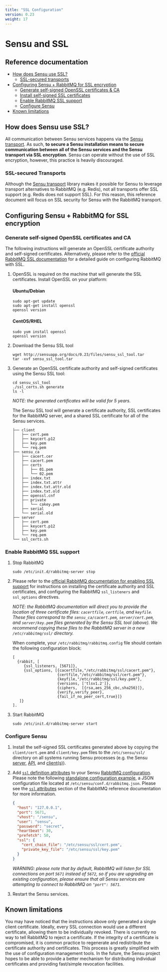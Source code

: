 ```yaml
---
title: "SSL Configuration"
version: 0.23
weight: 17
---
```


# Sensu and SSL

## Reference documentation

- [How does Sensu use SSL?](#how-does-sensu-use-ssl)
  - [SSL-secured transports](#ssl-secured-transports)
- [Configuring Sensu + RabbitMQ for SSL encryption](#configuring-sensu-rabbitmq-for-ssl-encryption)
  - [Generate self-signed OpenSSL certificates & CA](#generate-self-signed-openssl-certificates-and-ca)
  - [Install self-signed SSL certificates](#install-self-signed-ssl-certificates)
  - [Enable RabbitMQ SSL support](#enable-rabbitmq-ssl-support)
  - [Configure Sensu](#configure-sensu)
- [Known limitations](#known-limitations)

## How does Sensu use SSL?

All communication between Sensu services happens via the [Sensu transport][1].
As such, **to secure a Sensu installation means to secure communication between
all of the Sensu services and the Sensu transport via SSL encryption**. Sensu
can operate without the use of SSL encryption, however, this practice is heavily
discouraged.

### SSL-secured Transports

Although the [Sensu transport][1] library makes it possible for Sensu to
leverage transport alternatives to RabbitMQ (e.g. Redis), not all transports
offer SSL support (e.g. Redis does not support SSL). For this reason, this
reference document will focus on SSL security for Sensu with the RabbitMQ
transport.

## Configuring Sensu + RabbitMQ for SSL encryption

### Generate self-signed OpenSSL certificates and CA

The following instructions will generate an OpenSSL certificate authority and
self-signed certificates. Alternatively, please refer to the [official RabbitMQ
SSL documentation][2] for a detailed guide on configuring RabbitMQ with SSL.

1. OpenSSL is required on the machine that will generate the SSL certificates.
   Install OpenSSL on your platform:

   #### Ubuntu/Debian

   ~~~ shell
   sudo apt-get update
   sudo apt-get install openssl
   openssl version
   ~~~

   #### CentOS/RHEL

   ~~~ shell
   sudo yum install openssl
   openssl version
   ~~~

2. Download the Sensu SSL tool

   ~~~ shell
   wget http://sensuapp.org/docs/0.23/files/sensu_ssl_tool.tar
   tar -xvf sensu_ssl_tool.tar
   ~~~

3. Generate an OpenSSL certificate authority and self-signed certificates using
   the Sensu SSL tool:

   ~~~ shell
   cd sensu_ssl_tool
   ./ssl_certs.sh generate
   ls -l
   ~~~

   _NOTE: the generated certificates will be valid for 5 years._

   The Sensu SSL tool will generate a certificate authority, SSL certificates
   for the RabbitMQ server, and a shared SSL certificate for all of the Sensu
   services.

   ~~~
   ├── client
   │   ├── cert.pem
   │   ├── keycert.p12
   │   ├── key.pem
   │   └── req.pem
   ├── sensu_ca
   │   ├── cacert.cer
   │   ├── cacert.pem
   │   ├── certs
   │   │   ├── 01.pem
   │   │   └── 02.pem
   │   ├── index.txt
   │   ├── index.txt.attr
   │   ├── index.txt.attr.old
   │   ├── index.txt.old
   │   ├── openssl.cnf
   │   ├── private
   │   │   └── cakey.pem
   │   ├── serial
   │   └── serial.old
   ├── server
   │   ├── cert.pem
   │   ├── keycert.p12
   │   ├── key.pem
   │   └── req.pem
   └── ssl_certs.sh
   ~~~

### Enable RabbitMQ SSL support

1. Stop RabbitMQ

   ~~~ shell
   sudo /etc/init.d/rabbitmq-server stop
   ~~~

2. Please refer to the [official RabbitMQ documentation for enabling SSL
   support][3] for instructions on installing the certificate authority and SSL
   certificates, and configuring the RabbitMQ `ssl_listeners` and `ssl_options`
   directives.

   _NOTE: the RabbitMQ documentation will direct you to provide the location of
   three certificate files: `cacertfile`, `certfile`, and `keyfile`. These files
   correspond to the `sensu_ca/cacert.pem`, `server/cert.pem`, and
   `server/key.pem` files generated by the Sensu SSL tool (above). We recommend
   copying these files to the RabbitMQ server in a new `/etc/rabbitmq/ssl/`
   directory._

   When complete, your `/etc/rabbitmq/rabbitmq.config` file should contain the
   following configuration block:

   ~~~ shell
   [
     {rabbit, [
        {ssl_listeners, [5671]},
        {ssl_options, [{cacertfile,"/etc/rabbitmq/ssl/cacert.pem"},
                       {certfile,"/etc/rabbitmq/ssl/cert.pem"},
                       {keyfile,"/etc/rabbitmq/ssl/key.pem"},
                       {versions, ['tlsv1.2']},
                       {ciphers,  [{rsa,aes_256_cbc,sha256}]},
                       {verify,verify_peer},
                       {fail_if_no_peer_cert,true}]}
      ]}
   ].
   ~~~

3. Start RabbitMQ

   ~~~ shell
   sudo /etc/init.d/rabbitmq-server start
   ~~~

### Configure Sensu

1. Install the self-signed SSL certificates generated above by copying the
   `client/cert.pem` and `client/key.pem` files to the `/etc/sensu/ssl/`
   directory on all systems running Sensu processes (e.g. the Sensu [server][4],
   [API][5], and [client(s)][6]).

2. Add [`ssl` definition attributes][7] to your Sensu [RabbitMQ
   configuration][8]. Please note the following [standalone configuration
   example][9], a JSON configuration file located at
   `/etc/sensu/conf.d/rabbitmq.json`. Please see the [`ssl` attributes][7]
   section of the RabbitMQ reference documentation for more information.

   ~~~ json
   {
     "host": "127.0.0.1",
     "port": 5671,
     "vhost": "/sensu",
     "user": "sensu",
     "password": "secret",
     "heartbeat": 30,
     "prefetch": 50,
     "ssl": {
       "cert_chain_file": "/etc/sensu/ssl/cert.pem",
       "private_key_file": "/etc/sensu/ssl/key.pem"
     }
   }
   ~~~

   _WARNING: please note that by default, RabbitMQ will listen for SSL
   connections on port `5671` instead of `5672`, so if you are upgrading an
   existing configuration, please ensure that all Sensu services are attempting
   to connect to RabbitMQ on `"port": 5671`._

3. Restart the Sensu services.

## Known limitations

You may have noticed that the instructions above only generated a single client
certificate. Ideally, every SSL connection would use a different certificate,
allowing them to be individually revoked. There is currently no way to tell
RabbitMQ to reject a certificate. If the integrity of a certificate is
compromised, it is common practice to regenerate and redistribute the
certificate authority and certificates. This process is greatly simplified with
the use of configuration management tools. In the future, the Sensu project
hopes to be able to provide a better mechanism for distributing individual
certificates and providing fast/simple revocation facilities.

[1]:  transport.html
[2]:  http://www.rabbitmq.com/ssl.html
[3]:  http://www.rabbitmq.com/ssl.html#enabling-ssl
[4]:  server.html
[5]:  ../api/overview.html
[6]:  clients.html
[7]:  rabbitmq.html#ssl-attributes
[8]:  rabbitmq.html#rabbitmq-definition-specification
[9]:  rabbitmq.html#standalone-configuration
